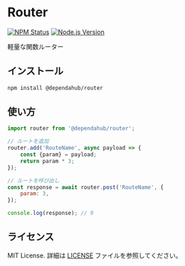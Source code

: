 # Router

[![NPM Status](https://img.shields.io/badge/npm-public-green.svg)](https://www.npmjs.com/)
[![Node.js Version](https://img.shields.io/badge/node-20.x-brightgreen.svg)](https://nodejs.org/)

軽量な関数ルーター

## インストール

```sh
npm install @dependahub/router
```

## 使い方

```js
import router from '@dependahub/router';

// ルートを追加
router.add('RouteName', async payload => {
    const {param} = payload;
    return param * 3;
});

// ルートを呼び出し
const response = await router.post('RouteName', {
    param: 3,
});

console.log(response); // 9
```

## ライセンス

MIT License. 詳細は [LICENSE](./LICENSE) ファイルを参照してください。
